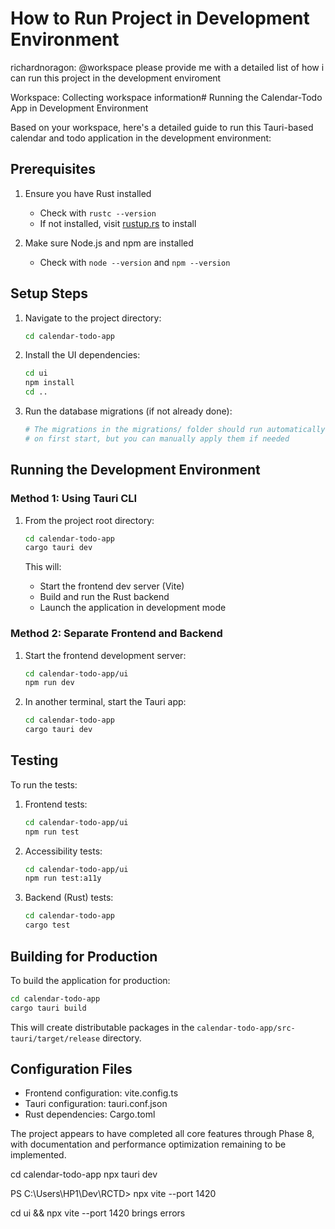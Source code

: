# How to Run Project in Development Environment

richardnoragon: @workspace  please provide me with a detailed list of how i can run this project in the development enviroment

Workspace: Collecting workspace information# Running the Calendar-Todo App in Development Environment

Based on your workspace, here's a detailed guide to run this Tauri-based calendar and todo application in the development environment:

## Prerequisites

1. Ensure you have Rust installed
   - Check with `rustc --version`
   - If not installed, visit [rustup.rs](https://rustup.rs) to install

2. Make sure Node.js and npm are installed
   - Check with `node --version` and `npm --version`

## Setup Steps

1. Navigate to the project directory:

   ```sh
   cd calendar-todo-app
   ```

2. Install the UI dependencies:

   ```sh
   cd ui
   npm install
   cd ..
   ```

3. Run the database migrations (if not already done):

   ```sh
   # The migrations in the migrations/ folder should run automatically
   # on first start, but you can manually apply them if needed
   ```

## Running the Development Environment

### Method 1: Using Tauri CLI

1. From the project root directory:

   ```sh
   cd calendar-todo-app
   cargo tauri dev
   ```

   This will:
   - Start the frontend dev server (Vite)
   - Build and run the Rust backend
   - Launch the application in development mode

### Method 2: Separate Frontend and Backend

1. Start the frontend development server:

   ```sh
   cd calendar-todo-app/ui
   npm run dev
   ```

2. In another terminal, start the Tauri app:

   ```sh
   cd calendar-todo-app
   cargo tauri dev
   ```

## Testing

To run the tests:

1. Frontend tests:

   ```sh
   cd calendar-todo-app/ui
   npm run test
   ```

2. Accessibility tests:

   ```sh
   cd calendar-todo-app/ui
   npm run test:a11y
   ```

3. Backend (Rust) tests:

   ```sh
   cd calendar-todo-app
   cargo test
   ```

## Building for Production

To build the application for production:

```sh
cd calendar-todo-app
cargo tauri build
```

This will create distributable packages in the `calendar-todo-app/src-tauri/target/release` directory.

## Configuration Files

- Frontend configuration: vite.config.ts
- Tauri configuration: tauri.conf.json
- Rust dependencies: Cargo.toml

The project appears to have completed all core features through Phase 8, with documentation and performance optimization remaining to be implemented.

cd calendar-todo-app
npx tauri dev

PS C:\Users\HP1\Dev\RCTD> npx vite --port 1420

 cd ui && npx vite --port 1420 brings errors